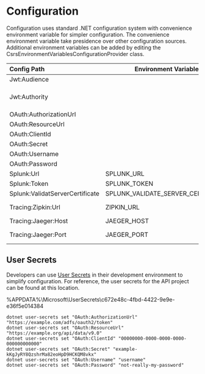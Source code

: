 

# Configuration

Configuration uses standard .NET configuration system with convenience environment variable for simpler configuration. 
The convenience environment variable take presidence over other configuration sources. Additional environment variables
can be added by editing the CsrsEnvironmentVariablesConfigurationProvider class.

| Config Path | Environment Variable | Description |
|:---| --- |:---|
| Jwt:Audience | | The client id/resource of the application |
| Jwt:Authority | | The authentication server including the realm, ie https://dev.oidc.gov.bc.ca/auth/realms/onestopauth-basic |
| OAuth:AuthorizationUrl | | |
| OAuth:ResourceUrl | | |
| OAuth:ClientId | | |
| OAuth:Secret | | |
| OAuth:Username | | |
| OAuth:Password | | |
| Splunk:Url | SPLUNK_URL | The Splunk HEC url |
| Splunk:Token | SPLUNK_TOKEN | The Splunk HEC token |
| Splunk:ValidatServerCertificate | SPLUNK_VALIDATE_SERVER_CERTIFICATE | |
| Tracing:Zipkin:Url | ZIPKIN_URL | Optional Zipkin url, ie http://localhost:9411/api/v2/spans |
| Tracing:Jaeger:Host | JAEGER_HOST | Optional Jaeger host |
| Tracing:Jaeger:Port | JAEGER_PORT | Optional Jaeger port, if not set the default port will be used, 6831 |

## User Secrets

Developers can use [User Secrets](https://docs.microsoft.com/en-us/aspnet/core/security/app-secrets?view=aspnetcore-6.0) in 
their development environment to simplify configuration. For reference, the user secrets for the API project can be found
at this location.

%APPDATA%\Microsoft\UserSecrets\c672e48c-4fbd-4422-9e9e-e36f5e014384

```
dotnet user-secrets set "OAuth:AuthorizationUrl" "https://example.com/adfs/oauth2/token"
dotnet user-secrets set "OAuth:ResourceUrl" "https://example.org/api/data/v9.0"
dotnet user-secrets set "OAuth:ClientId" "00000000-0000-0000-0000-000000000000"
dotnet user-secrets set "OAuth:Secret" "example-kKgJyRY8QzshrMa82eoHpD9HCKQM8vkx"
dotnet user-secrets set "OAuth:Username" "username"
dotnet user-secrets set "OAuth:Password" "not-really-my-password"
```